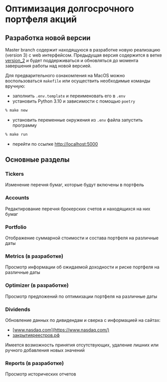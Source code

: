 # Оптимизация долгосрочного портфеля акций

## Разработка новой версии

Master branch содержит находящуюся в разработке новую реализацию (version 3) с web интерфейсом.
Предыдущая версия содержится в ветке [version_2](https://github.com/WLM1ke/poptimizer/tree/version_2) и будет поддерживаться и обновляться до момента
завершения работы над новой версией. 

Для предварительного ознакомления на MacOS можно воспользоваться `makefile` или осуществить необходимые команды вручную:

- заполнить `.env.template` и переименовать его в `.env` 
- установить Python 3.10 и зависимости с помощью `poetry`

```bash
% make new
```

- установить переменные окружения из `.env` файла запустить программу

```bash
% make run
```

- перейти по ссылке [http://localhost:5000](http://localhost:5000)

## Основные разделы

### Tickers
Изменение перечня бумаг, которые будут включены в портфель

### Accounts
Редактирование перечня брокерских счетов и находящихся на них бумаг

### Portfolio
Отображение суммарной стоимости и состава портфеля на различные даты

### Metrics (в разработке)
Просмотр информации об ожидаемой доходности и риске портфеля на различные даты

### Optimizer (в разработке)
Просмотр предложений по оптимизации портфеля на различные даты

### Dividends
Обновление данных по дивидендам и сверка с информацией на сайтах:

- [www.nasdaq.com](https://www.nasdaq.com/)
- [закрытияреестров.рф](https://закрытияреестров.рф/)

Имеется возможность принятия отсутствующих, удаление лишних или ручного добавления новых значений

### Reports (в разработке)
Просмотр исторических отчетов